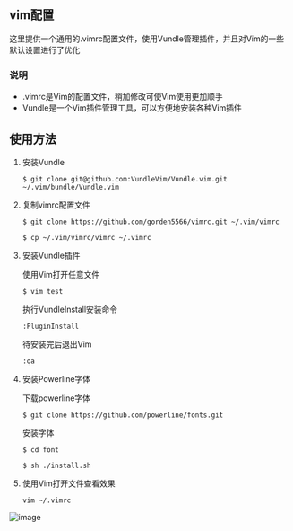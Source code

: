 ## vim配置

这里提供一个通用的.vimrc配置文件，使用Vundle管理插件，并且对Vim的一些默认设置进行了优化

### 说明
	
* .vimrc是Vim的配置文件，稍加修改可使Vim使用更加顺手
* Vundle是一个Vim插件管理工具，可以方便地安装各种Vim插件


## 使用方法

1. 安装Vundle

	`$ git clone git@github.com:VundleVim/Vundle.vim.git ~/.vim/bundle/Vundle.vim`

2. 复制vimrc配置文件

	`$ git clone https://github.com/gorden5566/vimrc.git ~/.vim/vimrc`

	`$ cp ~/.vim/vimrc/vimrc ~/.vimrc`

3. 安装Vundle插件

	使用Vim打开任意文件

	`$ vim test`

	执行VundleInstall安装命令

	`:PluginInstall`

	待安装完后退出Vim

	`:qa`

4. 安装Powerline字体

	下载powerline字体

	`$ git clone https://github.com/powerline/fonts.git`

	安装字体

	`$ cd font`
	
	`$ sh ./install.sh`

5. 使用Vim打开文件查看效果

	`vim ~/.vimrc`

![image](https://github.com/gorden5566/vimrc/raw/master/screenshot/vimrc.png)
